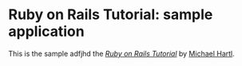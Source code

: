# Ruby on Rails Tutorial: sample application

This is the sample adfjhd
the [*Ruby on Rails Tutorial*](http://railstutorial.org/)
by [Michael Hartl](http://michaelhartl.com/).
